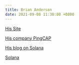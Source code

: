 ```yaml
---
title: Brian Anderson
date: 2021-09-08 11:30:00 +0800
---
```


[His Site](https://brson.github.io/)

[His company PingCAP](https://pingcap.com/)

[His blog on Solana](https://brson.github.io/2021/06/08/rust-on-solana)

[Solana](https://solana.com/)

